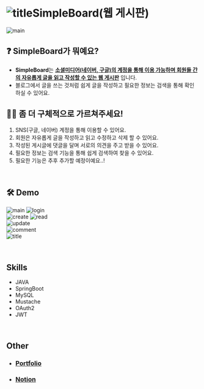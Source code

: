 # ![title](https://i.ibb.co/YbFcpTL/3.png)SimpleBoard(웹 게시판)
![main](https://lh3.googleusercontent.com/u/0/drive-viewer/AKGpihb1hyr_0T5-gqLe5ObrxhTso3NUVB-FcWaLO9JHGwY7bDGwhLRc5m-Yke4QjDp4O_1Ahvn4vKR5lPeereIr0tRGj4z0s1Ss8Zk=w1480-h878-rw-v1)

## ❓ SimpleBoard가 뭐예요?   
- **SimpleBoard**는 **<u>소셜미디어(네이버, 구글)의 계정을 통해 이용 가능하며 회원들 간의 자유롭게 글을 읽고 작성할 수 있는 웹 게시판</u>** 입니다.   
- 블로그에서 글을 쓰는 것처럼 쉽게 글을 작성하고 필요한 정보는 검색을 통해 확인하실 수 있어요.   


## 🙋‍♀️ 좀 더 구체적으로 가르쳐주세요!   
1. SNS(구글, 네이버) 계정을 통해 이용할 수 있어요.
2. 회원은 자유롭게 글을 작성하고 읽고 수정하고 삭제 할 수 있어요.
3. 작성된 게시글에 댓글을 달며 서로의 의견을 주고 받을 수 있어요.
4. 필요한 정보는 검색 기능을 통해 쉽게 검색하여 찾을 수 있어요.
5. 필요한 기능은 추후 추가할 예정이예요..!

<br>

## 🛠 Demo   

![main](https://lh3.googleusercontent.com/u/0/drive-viewer/AKGpihb1hyr_0T5-gqLe5ObrxhTso3NUVB-FcWaLO9JHGwY7bDGwhLRc5m-Yke4QjDp4O_1Ahvn4vKR5lPeereIr0tRGj4z0s1Ss8Zk=w1480-h878-rw-v1)
![login](https://lh3.googleusercontent.com/u/0/drive-viewer/AKGpihawESjafz7JOsfLeTMP0P9e_7DS2LdLXsjobQy9r5991-VNs5RgfveU2QRGdItaD3X1QVYr_3XtSAEcCXpsydm6O3tiitOwBw=w1480-h878-rw-v1)   
![create](https://lh3.googleusercontent.com/u/0/drive-viewer/AKGpihadXFO7h99PDXait3qUH0pQP2zNhwD9tX0gy02f06hTU9OCbQ98E-8yYPi5OL5BFOF_syEalvcENIbaf19XXimpkRpbRZnsbyU=w1480-h878-rw-v1)
![read](https://lh3.googleusercontent.com/u/0/drive-viewer/AKGpihag3sYJB4y981Oa_zuKLvmMFZrU_FJ1hPTOWnbb2UMfnOYozWi-3hsNZ5XDhpNo8bbMLEs1A3Wqy3A6GZ_2CJd_eeZV0gRPytQ=w1480-h878-rw-v1)   
![update](https://lh3.googleusercontent.com/u/0/drive-viewer/AKGpihYkbZKJzzRUIQhzrNBouMBTATLp9QpI7GkmAXG-uUniryvKYfYARUcOY1DYWGRzpRsbjhFbr1oFEib-XjPShqibaxxDt6ImPJQ=w1480-h878-rw-v1)   
![comment](https://lh3.googleusercontent.com/u/0/drive-viewer/AKGpihZ5VN85lt-V47CiFZ1qCr7TYh1xO8qnJxYlWkcEhIa1_zUP9joUUpiOzVvPuxIQb2UU8oGO427WJZPEqixrAIYI5L5_k9wwCn0=w1480-h878-rw-v1)   
![title](https://lh3.googleusercontent.com/u/0/drive-viewer/AKGpihbjQyipuRi40T8DX0rnFSUFkwzBKmTlbjkOM68iPcC90omZrw8Cgy3Y_-6v4JR-18CyUmuZo-4fJjvOm5--oInboj6_nfz02o4=w1480-h878-rw-v1)   

<br>

## Skills
- JAVA
- SpringBoot
- MySQL
- Mustache
- OAuth2
- JWT

<br>   

## Other
- ### [Portfolio](taeung-nam.github.io/Portfolio/)
- ### [Notion](https://leather-cobalt-0e8.notion.site/ecc6e095490b4dcb86ddd0449528be46?pvs=4)
